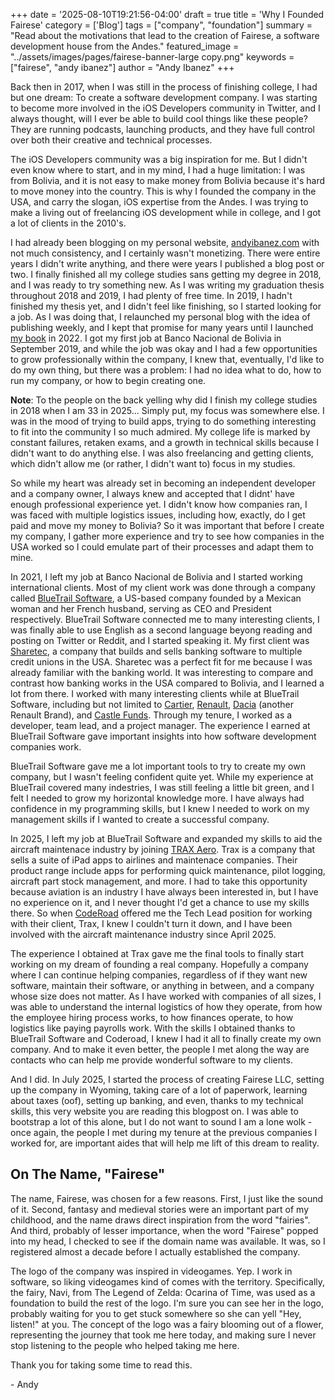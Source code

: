 +++
date = '2025-08-10T19:21:56-04:00'
draft = true
title = 'Why I Founded Fairese'
category = ['Blog']
tags = ["company", "foundation"]
summary = "Read about the motivations that lead to the creation of Fairese, a software development house from the Andes."
featured_image = "../assets/images/pages/fairese-banner-large copy.png"
keywords = ["fairese", "andy ibanez"]
author = "Andy Ibanez"
+++

Back then in 2017, when I was still in the process of finishing college, I had but one dream: To create a software development company. I was starting to become more involved in the iOS Developers community in Twitter, and I always thought, will I ever be able to build cool things like these people? They are running podcasts, launching products, and they have full control over both their creative and technical processes.

The iOS Developers community was a big inspiration for me. But I didn't even know where to start, and in my mind, I had a huge limitation: I was from Bolivia, and it is not easy to make money from Bolivia because it's hard to move money into the country. This is why I founded the company in the USA, and carry the slogan, iOS expertise from the Andes. I was trying to make a living out of freelancing iOS development while in college, and I got a lot of clients in the 2010's.

I had already been blogging on my personal website, [andyibanez.com](https://www.andyibanez.com) with not much consistency, and I certainly wasn't monetizing. There were entire years I didn't write anything, and there were years I published a blog post or two. I finally finished all my college studies sans getting my degree in 2018, and I was ready to try something new. As I was writing my graduation thesis throughout 2018 and 2019, I had plenty of free time. In 2019, I hadn't finished my thesis yet, and I didn't feel like finishing, so I started looking for a job. As I was doing that, I relaunched my personal blog with the idea of publishing weekly, and I kept that promise for many years until I launched [my book](https://swiftasyncbook.com) in 2022. I got my first job at Banco Nacional de Bolivia in September 2019, and while the job was okay and I had a few opportunities to grow professionally within the company, I knew that, eventually, I'd like to do my own thing, but there was a problem: I had no idea what to do, how to run my company, or how to begin creating one.

**Note**: To the people on the back yelling why did I finish my college studies in 2018 when I am 33 in 2025... Simply put, my focus was somewhere else. I was in the mood of trying to build apps, trying to do something interesting to fit into the community I so much admired. My college life is marked by constant failures, retaken exams, and a growth in technical skills because I didn't want to do anything else. I was also freelancing and getting clients, which didn't allow me (or rather, I didn't want to) focus in my studies.

So while my heart was already set in becoming an independent developer and a company owner, I always knew and accepted that I didnt' have enough professional experience yet. I didn't know how companies ran, I was faced with multiple logistics issues, including how, exactly, do I get paid and move my money to Bolivia? So it was important that before I create my company, I gather more experience and try to see how companies in the USA worked so I could emulate part of their processes and adapt them to mine.

In 2021, I left my job at Banco Nacional de Bolivia and I started working international clients. Most of my client work was done through a company called [BlueTrail Software](https://www.bluetrail.software), a US-based company founded by a Mexican woman and her French husband, serving as CEO and President respectively. BlueTrail Software connected me to many interesting clients, I was finally able to use English as a second language beyong reading and posting on Twitter or Reddit, and I started speaking it. My first client was [Sharetec](https://sharetec.com), a company that builds and sells banking software to multiple credit unions in the USA. Sharetec was a perfect fit for me because I was already familiar with the banking world. It was interesting to compare and contrast how banking works in the USA compared to Bolivia, and I learned a lot from there. I worked with many interesting clients while at BlueTrail Software, including but not limited to [Cartier](https://www.cartier.com/en-us/home), [Renault](https://www.cartier.com/en-us/home), [Dacia](https://www.renaultgroup.com/en/our-brands/dacia) (another Renault Brand), and [Castle Funds](https://castlefunds.com). Through my tenure, I worked as a developer, team lead, and a project manager. The experience I earned at BlueTrail Software gave important insights into how software development companies work.

BlueTrail Software gave me a lot important tools to try to create my own company, but I wasn't feeling confident quite yet. While my experience at BlueTrail covered many indestries, I was still feeling a little bit green, and I felt I needed to grow my horizontal knowledge more. I have always had confidence in my programming skills, but I knew I needed to work on my management skills if I wanted to create a successful company.

In 2025, I left my job at BlueTrail Software and expanded my skills to aid the aircraft maintenace industry by joining [TRAX Aero](https://www.trax.aero). Trax is a company that sells a suite of iPad apps to airlines and maintenace companies. Their product range include apps for performing quick maintenance, pilot logging, aircraft part stock management, and more. I had to take this opportunity because aviation is an industry I have always been interested in, but I have no experience on it, and I never thought I'd get a chance to use my skills there. So when [CodeRoad](https://coderoad.com) offered me the Tech Lead position for working with their client, Trax, I knew I couldn't turn it down, and I have been involved with the aircraft maintenance industry since April 2025.

The experience I obtained at Trax gave me the final tools to finally start working on my dream of founding a real company. Hopefully a company where I can continue helping companies, regardless of if they want new software, maintain their software, or anything in between, and a company whose size does not matter. As I have worked with companies of all sizes, I was able to understand the internal logistics of how they operate, from how the employee hiring process works, to how finances operate, to how logistics like paying payrolls work. With the skills I obtained thanks to BlueTrail Software and Coderoad, I knew I had it all to finally create my own company. And to make it even better, the people I met along the way are contacts who can help me provide wonderful software to my clients.

And I did. In July 2025, I started the process of creating Fairese LLC, setting up the company in Wyoming, taking care of a lot of paperwork, learning about taxes (oof), setting up banking, and even, thanks to my technical skills, this very website you are reading this blogpost on. I was able to bootstrap a lot of this alone, but I do not want to sound I am a lone wolk - once again, the people I met during my tenure at the previous companies I worked for, are important aides that will help me lift of this dream to reality.

## On The Name, "Fairese"

The name, Fairese, was chosen for a few reasons. First, I just like the sound of it. Second, fantasy and medieval stories were an important part of my childhood, and the name draws direct inspiration from the word "fairies". And third, probably of lesser importance, when the word "Fairese" popped into my head, I checked to see if the domain name was available. It was, so I registered almost a decade before I actually established the company.

The logo of the company was inspired in videogames. Yep. I work in software, so liking videogames kind of comes with the territory. Specifically, the fairy, Navi, from The Legend of Zelda: Ocarina of Time, was used as a foundation to build the rest of the logo. I'm sure you can see her in the logo, probably waiting for you to get stuck somewhere so she can yell "Hey, listen!" at you. The concept of the logo was a fairy blooming out of a flower, representing the journey that took me here today, and making sure I never stop listening to the people who helped taking me here.

Thank you for taking some time to read this.

\- Andy